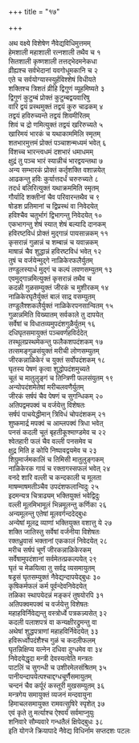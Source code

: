 +++
title = "१७"

+++
   
अथ वक्ष्ये विशेषेण नैवेद्यविधिमुत्तमम्  
हेमशाली महाशाली रत्नशाली तथैव च १  
सितशाली कृष्णशाली तत्तद्भेदमनेकधा  
व्रीह्यश्च सर्वभेदानां यवगोधूमकानि च २  
एते च सर्वयोग्यास्स्युर्हविश्शेषं विधीयते  
शक्तिश्च त्रिशतं व्रीहि द्विगुणं व्यूहमिष्यते ३  
द्विगुणं कुटुम्बं प्रोक्तं कुटुम्बद्वयवारिषु  
वारि द्वयं प्रस्थमुक्तं तद्वयं कुरु चाढकम् ४  
तद्वयं हविरुच्यन्ते तद्वयं शिवमीरितम्  
शिवं च द्रो णमित्युक्तं तद्वयं खरिरुच्यते ५  
खारिमयं भारकं च यथाकाममिलि स्मृतम्  
शतभारमुत्तमं प्रोक्तं पञ्चाशन्मध्यमं भवेत् ६  
विंशच्च भारन्त्वधमं दशभारं धमाधमम्  
क्षुद्रं तु पञ्च भारं स्यान्नीचं भारद्वयन्तथा ७  
अन्य सम्भारकं प्रोक्तं कर्तृशक्ति वशान्नयेत्  
आढकन्तु हविः कुर्यात्तदर्धं चरुरुच्यते ८  
तदर्ध बलिरित्युक्तं यथाक्रममिति स्मृतम्  
गौर्यादि शक्तीनां चैव परिवारन्तथैव च ९  
षोडश प्रतिमानां च द्विप्रस्थं वा निवेदयेत्  
हविश्चैव चतुर्भागं द्विभागन्तु निवेदयेत् १०  
एकभागन्तु शेषं स्यात् शेषं बल्यादि दानकम्  
हविरष्टविधं प्रोक्तं मुद्गान्नं पायसान्नकम् ११  
कृसरान्नं गुळान्नं च शम्बान्नं च यवान्नकम्  
माषान्नं चैव शुद्धान्नं हविरष्टविधं भवेत् १२  
तुषं च वर्जयेन्मुद्गे नाळिकेरफलैर्युतम्  
तण्डुलस्यार्ध मुद्गं च कल्पं लवणसम्युतम् १३  
एवमुद्गान्नमित्युक्तं कृसरान्नं तथैव च  
कदळी गुळसम्युक्तं जीरकं च मुशीरकम् १४  
नाळिकेरघृतैर्युक्तं बालं साद्र वसम्युतम्  
तण्डुलैश्शकलैर्युक्तं नाळिकेरपनसान्वितम् १५  
गुळान्नमिति विख्यातम् सर्वकाले तु दापयेत्  
सर्वेषां च विधातव्यमुपदंशगुळैर्युतम् १६  
दधिघृतसमायुक्तं पञ्चवर्णहविर्ददेत्   
तस्थूलप्रस्थमेकन्तु फलैकशपदंशकम् १७  
तत्समङ्गुळसंयुक्तं मरीची लोणसम्युतम्  
जीरकन्नाळिकेरं च युक्तं सर्वोपदंशकम् १८  
घृतस्य पेषणं कृत्वा शुद्धोपदंशमुच्यते  
चूतं च मातुलुङ्गं च तिन्त्रिणी फलसंयुतम् १९  
अन्योपदंशमेतेषां मरीचलवणैर्युतम्  
जीरकं सर्षपं चैव पेषणं च सुगन्धिकम् २०  
अतिपद्वमपक्वं च वर्जयेत्तु विशेषतः  
सर्षपं पाचयेद्धीमान् त्रिविधं चोपदंशकम् २१  
शुष्कमार्द्र मपक्वं च आम्लपक्वं त्रिधा भवेत्  
पनसं कदली चूतं बृहतीकूश्माण्डमेव च २२  
श्वेतहारी फलं चैव वल्ली पनसमेव च  
क्षुद्र मिति ह कोपि निष्पावद्वयमेव च २३  
शिग्रुमार्जमकालिं च तिमिसी मातुलुङ्गकम्  
नाळिकेरक गायं च रक्तागस्सफलं भवेत् २४  
वनदे शारि वल्ली च कन्दकाली च मूलता  
माषम्माषमतीञ्चैव उपदंशफलान्विदुः २५  
इदमन्यत्र चित्राढ्यम् भक्तियुक्तं भवेद्विदुः  
वल्ली मूलमिभामूलं भिन्नमूलन्तु कर्णिका २६  
अन्यमूलन्तु एतेषां मूलवर्गन्ददेद्बुधः  
अन्येषां मूलद्र व्याणां भक्तियुक्त वशात्तु ये २७  
शक्ति जातिस्तु सर्वेषां वर्जनीया विशेषतः  
रक्तध्रुवासं भक्तानां एककालं निवेदयेत् २८  
मरीच सर्षपं चूर्णं जीरकन्नाळिकेरकम्  
सर्वेषामुपदंशानां सर्वमेतत्प्रकल्पयेत् २९  
घृतं च मेळयित्वा तु सर्वद्र व्यसमायुतम्  
षड्रसं घृतसम्युक्तं नैवेद्यन्दापयेद्बुधः ३०  
कृषिकर्मफलं कर्म पूर्वन्देवनिवेदयेत्  
तळिका स्थापयेदन्नं मङ्करं तुषयोरपि ३१  
अतिपक्वमपक्वं च वर्जयेत्तु विशेषतः  
महाहविर्निवेद्यन्तु वस्त्रोर्ध्वे पत्रकन्न्यसेत् ३२  
कदली पलाशपत्रं वा कन्यक्षीरद्रुमन्तु वा  
अथेषां शुद्धपत्राणां महाहविर्निवेदयेत् ३३  
हविरूर्ध्वोपदंशैश्च गुळं च कदलीफलम्  
घृतन्निक्षिप्य यत्नेन दधिवा दुग्धमेव वा ३४  
निवेदयेद्धृदा मन्त्री देवस्यत्वेति मन्त्रतः  
पाटलिं च सुगन्धी च उशीरमेलसंश्रितम् ३५  
पानीयन्दापयेत्पश्चाद्दग्धचूर्णैसमायुतम्  
चन्दनं चैव कर्पूरं कस्तूरी मुखसम्युतम् ३६  
मन्त्रगेय समायुक्तं व्यजनं मन्दवायुना  
हिमाचलसमायुक्त रामवत्सुषिरे स्पृशेत् ३७  
एवं कृते तु मर्त्याश्च ऐश्वर्यं सर्वमाप्नुयुः  
शनिवारे सौम्यवारे गन्धतैलं क्षिपेद्बुधः ३८  
इति योगजे क्रियापादे नैवेद्य विधिर्नाम सप्तदशः पटलः
